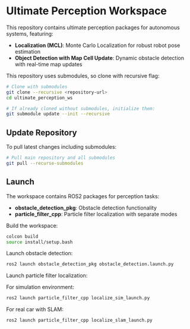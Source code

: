 # Ultimate Perception Workspace

This repository contains ultimate perception packages for autonomous systems, featuring:

- **Localization (MCL)**: Monte Carlo Localization for robust robot pose estimation
- **Object Detection with Map Cell Update**: Dynamic obstacle detection with real-time map updates

This repository uses submodules, so clone with recursive flag:

```bash
# Clone with submodules
git clone --recursive <repository-url>
cd ultimate_perception_ws

# If already cloned without submodules, initialize them:
git submodule update --init --recursive
```

## Update Repository

To pull latest changes including submodules:

```bash
# Pull main repository and all submodules
git pull --recurse-submodules
```

## Launch

The workspace contains ROS2 packages for perception tasks:

- **obstacle_detection_pkg**: Obstacle detection functionality
- **particle_filter_cpp**: Particle filter localization with separate modes

Build the workspace:

```bash
colcon build
source install/setup.bash
```

Launch obstacle detection:

```bash
ros2 launch obstacle_detection_pkg obstacle_detection.launch.py
```

Launch particle filter localization:

For simulation environment:
```bash
ros2 launch particle_filter_cpp localize_sim_launch.py
```

For real car with SLAM:
```bash
ros2 launch particle_filter_cpp localize_slam_launch.py
```